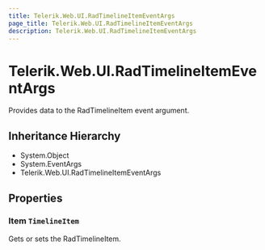 ```yaml
---
title: Telerik.Web.UI.RadTimelineItemEventArgs
page_title: Telerik.Web.UI.RadTimelineItemEventArgs
description: Telerik.Web.UI.RadTimelineItemEventArgs
---
```


# Telerik.Web.UI.RadTimelineItemEventArgs

Provides data to the RadTimelineItem event argument.

## Inheritance Hierarchy

* System.Object
* System.EventArgs
* Telerik.Web.UI.RadTimelineItemEventArgs

## Properties

###  Item `TimelineItem`

Gets or sets the RadTimelineItem.


